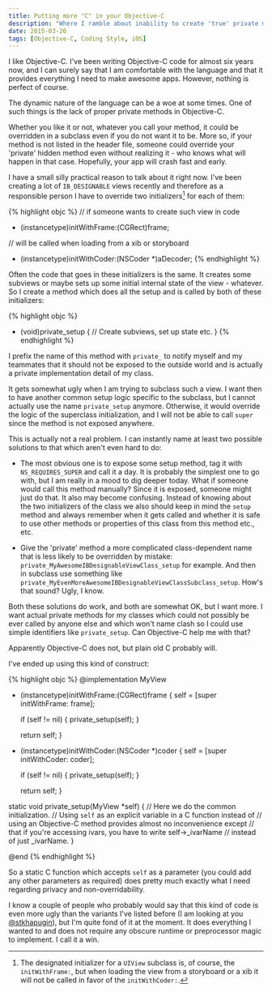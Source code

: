 ```yaml
---
title: Putting more "C" in your Objective-C
description: "Where I ramble about inability to create 'true' private methods for Objective-C classes."
date: 2015-03-26
tags: [Objective-C, Coding Style, iOS]
---
```

I like Objective-C. I've been writing Objective-C code for almost six years now, and I can surely say that I am comfortable with the language and that it provides everything I need to make awesome apps. However, nothing is perfect of course.

The dynamic nature of the language can be a woe at some times. One of such things is the lack of proper private methods in Objective-C.
<!--more-->

Whether you like it or not, whatever you call your method, it could
be overridden in a subclass even if you do not want it to be. More so, if your method is not listed in the header file, someone could override your 'private' hidden method even without realizing it - who knows what will happen in that case. Hopefully, your app will crash fast and early.

I have a small silly practical reason to talk about it right now. I've been creating a lot of `IB_DESIGNABLE` views recently and therefore as a responsible person I have to override two initializers[^1] for each of them:

[^1]: The designated initializer for a `UIView` subclass is, of course, the `initWithFrame:`, but when loading the view from a storyboard or a xib it will not be called in favor of the `initWithCoder:`.

{% highlight objc %}
// if someone wants to create such view in code
- (instancetype)initWithFrame:(CGRect)frame;

// will be called when loading from a xib or storyboard
- (instancetype)initWithCoder:(NSCoder *)aDecoder;
{% endhighlight %}

Often the code that goes in these initializers is the same. It creates some subviews or maybe sets up some initial internal state of the view - whatever. So I create a method which does all the setup and is called by both of these initializers:

{% highlight objc %}
- (void)private_setup
{
    // Create subviews, set up state etc.
}
{% endhighlight %}

I prefix the name of this method with `private_` to notify myself and my teammates that it should not be exposed to the outside world and is actually a private implementation detail of my class.

It gets somewhat ugly when I am trying to subclass such a view. I want then to have another common setup logic specific to the subclass, but I cannot actually use the name `private_setup` anymore. Otherwise, it would override the logic of the superclass initialization, and I will not be able to call `super` since the method is not exposed anywhere.

This is actually not a real problem. I can instantly name at least two possible solutions to that which aren't even hard to do:

- The most obvious one is to expose some setup method, tag it with `NS_REQUIRES_SUPER` and call it a day. It is probably the simplest one to go with, but I am really in a mood to dig deeper today. What if someone would call this method manually? Since it is exposed, someone might just do that. It also may become confusing. Instead of knowing about the two initializers of the class we also should keep in mind the `setup` method and always remember when it gets called and whether it is safe to use other methods or properties of this class from this method etc., etc.

- Give the 'private' method a more complicated class-dependent name that is less likely to be overridden by mistake: `private_MyAwesomeIBDesignableViewClass_setup` for example. And then in subclass use something like `private_MyEvenMoreAwesomeIBDesignableViewClassSubclass_setup`. How's that sound? Ugly, I know.

Both these solutions do work, and both are somewhat OK, but I want more. I want actual private methods for my classes which could not possibly be ever called by anyone else and which won't name clash so I could use simple identifiers like `private_setup`. Can Objective-C help me with that?

Apparently Objective-C does not, but plain old C probably will.

I've ended up using this kind of construct:

{% highlight objc %}
@implementation MyView

- (instancetype)initWithFrame:(CGRect)frame
{
    self = [super initWithFrame: frame];

    if (self != nil) {
        private_setup(self);
    }

    return self;
}


- (instancetype)initWithCoder:(NSCoder *)coder
{
    self = [super initWithCoder: coder];

    if (self != nil) {
        private_setup(self);
    }

    return self;
}

static void private_setup(MyView *self)
{
    // Here we do the common initialization.
    // Using `self` as an explicit variable in a C function instead of
    // using an Objective-C method provides almost no inconvenience except
    // that if you're accessing ivars, you have to write self->_ivarName
    // instead of just _ivarName.
}

@end
{% endhighlight %}

So a static C function which accepts `self` as a parameter (you could add any other parameters as required) does pretty much exactly what I need regarding privacy and non-overridability.

I know a couple of people who probably would say that this kind of code is even more ugly than the variants I've listed before (I am looking at you [@stkhapugin](http://twitter.com/stkhapugin)), but I'm quite fond of it at the moment. It does everything I wanted to and does not require any obscure runtime or preprocessor magic to implement. I call it a win.
